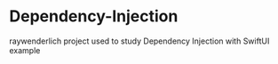 # Dependency-Injection
 raywenderlich project used to study Dependency Injection with SwiftUI example
